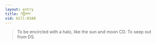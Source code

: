 ```yaml
---
layout: entry
title: འཁྱིམས་
vid: Hill:0160
---
```

> To be encircled with a halo, like the sun and moon CD\. To seep out from DS\.


